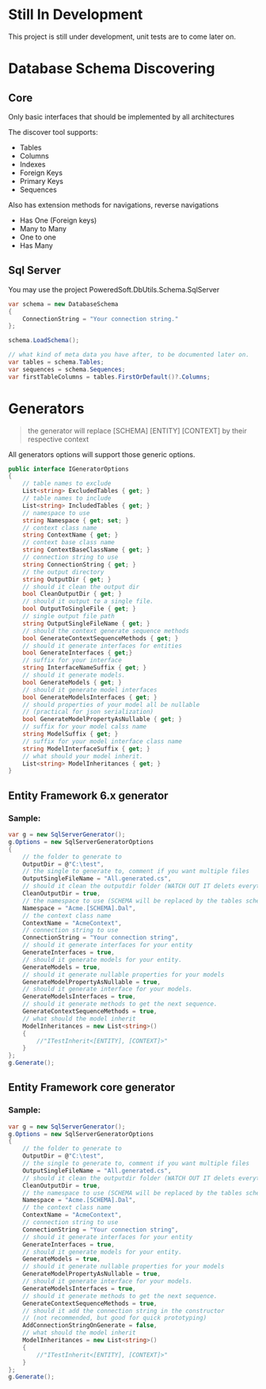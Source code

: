 # Still In Development

This project is still under development, unit tests are to come later on.

# Database Schema Discovering

## Core

Only basic interfaces that should be implemented by all architectures

The discover tool supports:
- Tables
- Columns
- Indexes
- Foreign Keys
- Primary Keys 
- Sequences

Also has extension methods for navigations, reverse navigations 
- Has One (Foreign keys)
- Many to Many
- One to one
- Has Many 

## Sql Server
You may use the project PoweredSoft.DbUtils.Schema.SqlServer

```csharp
var schema = new DatabaseSchema
{
    ConnectionString = "Your connection string."
};

schema.LoadSchema();

// what kind of meta data you have after, to be documented later on.
var tables = schema.Tables;
var sequences = schema.Sequences;
var firstTableColumns = tables.FirstOrDefault()?.Columns;

```

# Generators

> the generator will replace [SCHEMA] [ENTITY] [CONTEXT] by their respective context

All generators options will support those generic options.

```csharp
public interface IGeneratorOptions
{
    // table names to exclude
    List<string> ExcludedTables { get; }
    // table names to include
    List<string> IncludedTables { get; }
    // namespace to use
    string Namespace { get; set; }
    // context class name
    string ContextName { get; }
    // context base class name
    string ContextBaseClassName { get; }
    // connection string to use
    string ConnectionString { get; }
    // the output directory
    string OutputDir { get; }
    // should it clean the output dir
    bool CleanOutputDir { get; }
    // should it output to a single file.
    bool OutputToSingleFile { get; }
    // single output file path
    string OutputSingleFileName { get; }
    // should the context generate sequence methods
    bool GenerateContextSequenceMethods { get; }
    // should it generate interfaces for entities
    bool GenerateInterfaces { get;}
    // suffix for your interface
    string InterfaceNameSuffix { get; }
    // should it generate models.
    bool GenerateModels { get; }
    // should it generate model interfaces
    bool GenerateModelsInterfaces { get; }
    // should properties of your model all be nullable
    // (practical for json serialization)
    bool GenerateModelPropertyAsNullable { get; }
    // suffix for your model calss name
    string ModelSuffix { get; }
    // suffix for your model interface class name
    string ModelInterfaceSuffix { get; }
    // what should your model inherit.
    List<string> ModelInheritances { get; }
}
```

## Entity Framework 6.x generator

### Sample:

```csharp
var g = new SqlServerGenerator();
g.Options = new SqlServerGeneratorOptions
{
    // the folder to generate to
    OutputDir = @"C:\test", 
    // the single to generate to, comment if you want multiple files
    OutputSingleFileName = "All.generated.cs", 
    // should it clean the outputdir folder (WATCH OUT IT delets everything inside the dir)
    CleanOutputDir = true,
    // the namespace to use (SCHEMA will be replaced by the tables schema)
    Namespace = "Acme.[SCHEMA].Dal",
    // the context class name
    ContextName = "AcmeContext",
    // connection string to use    
    ConnectionString = "Your connection string",
    // should it generate interfaces for your entity
    GenerateInterfaces = true,
    // should it generate models for your entity.
    GenerateModels = true,
    // should it generate nullable properties for your models
    GenerateModelPropertyAsNullable = true,
    // should it generate interface for your models.
    GenerateModelsInterfaces = true,
    // should it generate methods to get the next sequence.
    GenerateContextSequenceMethods = true,
    // what should the model inherit 
    ModelInheritances = new List<string>()
    {
        //"ITestInherit<[ENTITY], [CONTEXT]>"
    }
};
g.Generate();
```

## Entity Framework core generator

### Sample:

```csharp
var g = new SqlServerGenerator();
g.Options = new SqlServerGeneratorOptions
{
    // the folder to generate to
    OutputDir = @"C:\test", 
    // the single to generate to, comment if you want multiple files
    OutputSingleFileName = "All.generated.cs", 
    // should it clean the outputdir folder (WATCH OUT IT delets everything inside the dir)
    CleanOutputDir = true,
    // the namespace to use (SCHEMA will be replaced by the tables schema)
    Namespace = "Acme.[SCHEMA].Dal",
    // the context class name
    ContextName = "AcmeContext",
    // connection string to use    
    ConnectionString = "Your connection string",
    // should it generate interfaces for your entity
    GenerateInterfaces = true,
    // should it generate models for your entity.
    GenerateModels = true,
    // should it generate nullable properties for your models
    GenerateModelPropertyAsNullable = true,
    // should it generate interface for your models.
    GenerateModelsInterfaces = true,
    // should it generate methods to get the next sequence.
    GenerateContextSequenceMethods = true,
    // should it add the connection string in the constructor 
    // (not recommended, but good for quick prototyping)
    AddConnectionStringOnGenerate = false,
    // what should the model inherit 
    ModelInheritances = new List<string>()
    {
        //"ITestInherit<[ENTITY], [CONTEXT]>"
    }
};
g.Generate();
```